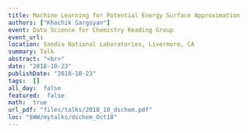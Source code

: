 ```yaml
---
title: Machine Learning for Potential Energy Surface Approximation
authors: ["Khachik Sargsyan"]
event: Data Science for Chemistry Reading Group
event_url: 
location: Sandia National Laboratories, Livermore, CA
summary: Talk
abstract: "<br>"
date: "2018-10-23"
publishDate: "2018-10-23"
tags:  []
all_day:  false
featured:  false
math:  true
url_pdf: "files/talks/2018_10_dschem.pdf"
loc: "$WW/mytalks/dschem_Oct18"
---
```

